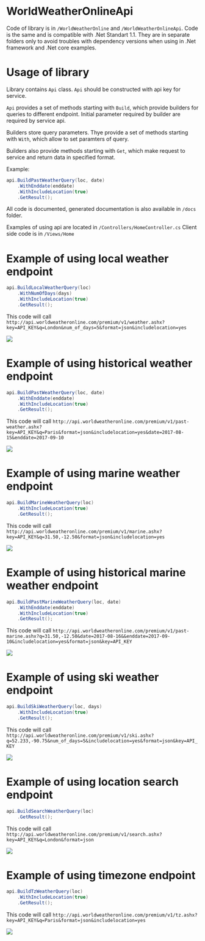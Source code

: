 # WorldWeatherOnlineApi
Code of library is in `/WorldWeatherOnline` and `/WorldWeatherOnlineApi`. Code is the same and is compatible with .Net Standart 1.1. They are in separate folders only to avoid troubles with dependency versions when using in .Net framework and .Net core examples.

# Usage of library

Library contains `Api` class. `Api` should be constructed with api key for service.

`Api` provides a set of methods starting with `Build`, which provide builders for  queries to different endpoint. Initial parameter required by builder are required by service api.

Builders store query parameters. Thye provide a set of methods starting with `With`, which allow to set paramters of query.

Builders also provide methods starting with `Get`, which make request to service and return data in specified format.

Example:
```c#
api.BuildPastWeatherQuery(loc, date)
    .WithEnddate(enddate)
    .WithIncludeLocation(true)
    .GetResult();
```

All code is documented, generated documentation is also available in `/docs` folder.

Examples of using api are located in `/Controllers/HomeController.cs` Client side code is in `/Views/Home`

# Example of using local weather endpoint
```c#
api.BuildLocalWeatherQuery(loc)
    .WithNumOfDays(days)
    .WithIncludeLocation(true)
    .GetResult();

```
This code will call `http://api.worldweatheronline.com/premium/v1/weather.ashx?key=API_KEY&q=London&num_of_days=5&format=json&includelocation=yes`

<img src="/imgs/6bb62d46-899d-4342-8121-d5cc1c5e4504.png">

# Example of using historical weather endpoint
```c#
api.BuildPastWeatherQuery(loc, date)
    .WithEnddate(enddate)
    .WithIncludeLocation(true)
    .GetResult();
```
This code will call `http://api.worldweatheronline.com/premium/v1/past-weather.ashx?key=API_KEY&q=Paris&format=json&includelocation=yes&date=2017-08-15&enddate=2017-09-10`

<img src="/imgs/5fc0749e-cf4b-4d38-a8d3-1382fc80ee9b.png">

# Example of using marine weather endpoint
```c#
api.BuildMarineWeatherQuery(loc)
    .WithIncludeLocation(true)
    .GetResult();
```
This code will call `http://api.worldweatheronline.com/premium/v1/marine.ashx?key=API_KEY&q=31.50,-12.50&format=json&includelocation=yes`

<img src="/imgs/c3313244-78fd-41d9-9d68-c58de78efc77.png">

# Example of using historical marine weather endpoint
```c#
api.BuildPastMarineWeatherQuery(loc, date)
    .WithEnddate(enddate)
    .WithIncludeLocation(true)
    .GetResult();
```
This code will call `http://api.worldweatheronline.com/premium/v1/past-marine.ashx?q=31.50,-12.50&date=2017-08-16&&enddate=2017-09-10&includelocation=yes&format=json&key=API_KEY`

<img src="/imgs/508a882d-ce34-406f-867c-186bcde53ce6.png">

# Example of using ski weather endpoint
```c#
api.BuildSkiWeatherQuery(loc, days)
    .WithIncludeLocation(true)
    .GetResult();
```
This code will call `http://api.worldweatheronline.com/premium/v1/ski.ashx?q=52.233,-90.75&num_of_days=5&includelocation=yes&format=json&key=API_KEY`

<img src="/imgs/a77621fc-a6c3-4283-b460-5a548f527fc2.png">

# Example of using location search endpoint
```c#
api.BuildSearchWeatherQuery(loc)
    .GetResult(); 
```
This code will call `http://api.worldweatheronline.com/premium/v1/search.ashx?key=API_KEY&q=London&format=json`

<img src="/imgs/51d7f61b-0b85-491f-ba8b-3be2ecce5027.png">

# Example of using timezone endpoint
```c#
api.BuildTzWeatherQuery(loc)
    .WithIncludeLocation(true)
    .GetResult();
```
This code will call `http://api.worldweatheronline.com/premium/v1/tz.ashx?key=API_KEY&q=Paris&format=json&includelocation=yes`

<img src="/imgs/c4ea705d-fe93-4419-a3e5-97c7b207d39f.png">
